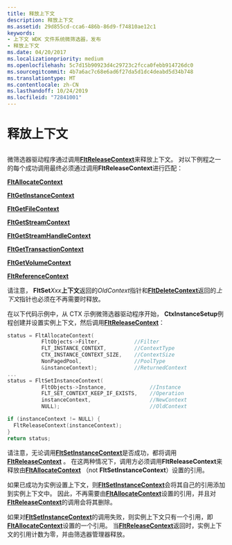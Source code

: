 ```yaml
---
title: 释放上下文
description: 释放上下文
ms.assetid: 29d855cd-cca6-486b-86d9-f74810ae12c1
keywords:
- 上下文 WDK 文件系统微筛选器，发布
- 释放上下文
ms.date: 04/20/2017
ms.localizationpriority: medium
ms.openlocfilehash: 5c7d15b90923d4c29723c2fcca0febb914726dc0
ms.sourcegitcommit: 4b7a6ac7c68e6ad6f27da5d1dc4deabd5d34b748
ms.translationtype: MT
ms.contentlocale: zh-CN
ms.lasthandoff: 10/24/2019
ms.locfileid: "72841001"
---
```

# <a name="releasing-contexts"></a>释放上下文


## <span id="ddk_registering_the_minifilter_if"></span><span id="DDK_REGISTERING_THE_MINIFILTER_IF"></span>


微筛选器驱动程序通过调用[**FltReleaseContext**](https://docs.microsoft.com/windows-hardware/drivers/ddi/fltkernel/nf-fltkernel-fltreleasecontext)来释放上下文。 对以下例程之一的每个成功调用最终必须通过调用**FltReleaseContext**进行匹配：

[**FltAllocateContext**](https://docs.microsoft.com/windows-hardware/drivers/ddi/fltkernel/nf-fltkernel-fltallocatecontext)

[**FltGetInstanceContext**](https://docs.microsoft.com/windows-hardware/drivers/ddi/fltkernel/nf-fltkernel-fltgetinstancecontext)

[**FltGetFileContext**](https://docs.microsoft.com/windows-hardware/drivers/ddi/fltkernel/nf-fltkernel-fltgetfilecontext)

[**FltGetStreamContext**](https://docs.microsoft.com/windows-hardware/drivers/ddi/fltkernel/nf-fltkernel-fltgetstreamcontext)

[**FltGetStreamHandleContext**](https://docs.microsoft.com/windows-hardware/drivers/ddi/fltkernel/nf-fltkernel-fltgetstreamhandlecontext)

[**FltGetTransactionContext**](https://docs.microsoft.com/windows-hardware/drivers/ddi/fltkernel/nf-fltkernel-fltgettransactioncontext)

[**FltGetVolumeContext**](https://docs.microsoft.com/windows-hardware/drivers/ddi/fltkernel/nf-fltkernel-fltgetvolumecontext)

[**FltReferenceContext**](https://docs.microsoft.com/windows-hardware/drivers/ddi/fltkernel/nf-fltkernel-fltreferencecontext)

请注意， **FltSet***Xxx***上下文**返回的*OldContext*指针和[**FltDeleteContext**](https://docs.microsoft.com/windows-hardware/drivers/ddi/fltkernel/nf-fltkernel-fltdeletecontext)返回的*上下文*指针也必须在不再需要时释放。

在以下代码示例中，从 CTX 示例微筛选器驱动程序开始， **CtxInstanceSetup**例程创建并设置实例上下文，然后调用[**FltReleaseContext**](https://docs.microsoft.com/windows-hardware/drivers/ddi/fltkernel/nf-fltkernel-fltreleasecontext)：

```cpp
status = FltAllocateContext(
           FltObjects->Filter,           //Filter
           FLT_INSTANCE_CONTEXT,         //ContextType
           CTX_INSTANCE_CONTEXT_SIZE,    //ContextSize
           NonPagedPool,                 //PoolType
           &instanceContext);            //ReturnedContext
...
status = FltSetInstanceContext(
           FltObjects->Instance,              //Instance
           FLT_SET_CONTEXT_KEEP_IF_EXISTS,    //Operation
           instanceContext,                   //NewContext
           NULL);                             //OldContext

if (instanceContext != NULL) {
  FltReleaseContext(instanceContext);
}
return status;
```

请注意，无论调用[**FltSetInstanceContext**](https://docs.microsoft.com/windows-hardware/drivers/ddi/fltkernel/nf-fltkernel-fltsetinstancecontext)是否成功，都将调用[**FltReleaseContext**](https://docs.microsoft.com/windows-hardware/drivers/ddi/fltkernel/nf-fltkernel-fltreleasecontext) 。 在这两种情况下，调用方必须调用**FltReleaseContext**来释放由[**FltAllocateContext**](https://docs.microsoft.com/windows-hardware/drivers/ddi/fltkernel/nf-fltkernel-fltallocatecontext) （not **FltSetInstanceContext**）设置的引用。

如果已成功为实例设置上下文，则[**FltSetInstanceContext**](https://docs.microsoft.com/windows-hardware/drivers/ddi/fltkernel/nf-fltkernel-fltsetinstancecontext)会将其自己的引用添加到实例上下文中。 因此，不再需要由[**FltAllocateContext**](https://docs.microsoft.com/windows-hardware/drivers/ddi/fltkernel/nf-fltkernel-fltallocatecontext)设置的引用，并且对[**FltReleaseContext**](https://docs.microsoft.com/windows-hardware/drivers/ddi/fltkernel/nf-fltkernel-fltreleasecontext)的调用会将其删除。

如果对[**FltSetInstanceContext**](https://docs.microsoft.com/windows-hardware/drivers/ddi/fltkernel/nf-fltkernel-fltsetinstancecontext)的调用失败，则实例上下文只有一个引用，即[**FltAllocateContext**](https://docs.microsoft.com/windows-hardware/drivers/ddi/fltkernel/nf-fltkernel-fltallocatecontext)设置的一个引用。 当[**FltReleaseContext**](https://docs.microsoft.com/windows-hardware/drivers/ddi/fltkernel/nf-fltkernel-fltreleasecontext)返回时，实例上下文的引用计数为零，并由筛选器管理器释放。

 

 




